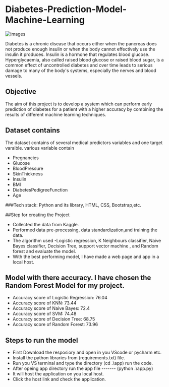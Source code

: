 # Diabetes-Prediction-Model-Machine-Learning
![images](https://user-images.githubusercontent.com/111237089/211145607-ef35e544-ec9c-4e6f-bd61-796b14669a75.jpg)

Diabetes is a chronic disease that occurs either when the pancreas does not produce enough insulin or when the body cannot effectively use the insulin it produces. Insulin is a hormone that regulates blood glucose. Hyperglycaemia, also called raised blood glucose or raised blood sugar, is a common effect of uncontrolled diabetes and over time leads to serious damage to many of the body's systems, especially the nerves and blood vessels.

## Objective
The aim of this project is to develop a system which can perform early prediction of diabetes for a patient with a higher accuracy by combining the results of different machine learning techniques.

## Dataset contains
The dataset contains of several medical predictors variables and one target varaible.
various variable contain
* Pregnancies
* Glucose
* BloodPressure
* SkinThickness
* Insulin
* BMI
* DiabetesPedigreeFunction
* Age

###Tech stack: Python and its library, HTML, CSS, Bootstrap,etc.

##Step for creating the Project
* Collected the data from Kaggle.
* Performed data pre-processing, data standardization,and training the data.
* The algorithm used -Logistic regression, K Neighbours classifier, Naive Bayes classifier, Decision Tree, 
  support vector machine , and Random forest and evaluate the model.
* With the best performing model, I have made a web page
  and app in a local host.
 
## Model with there accuracy. I have chosen the Random Forest Model for my project.
* Accuracy score of Logistic Regression: 76.04
* Accuracy score of KNN: 73.44
* Accuracy score of Naive Bayes: 72.4
* Accuracy score of SVM: 74.48
* Accuracy score of Decision Tree: 68.75
* Accuracy score of Random Forest: 73.96

## Steps to run the model
* First Download the resposiory and open in you VScode or pycharm etc.
* Install the python libraries from (requirements.txt) file.
* Run you VS terminal and  type the directory (cd .\app\) run the code.
* After opeing app directory  run the app file -------  (python .\app.py)
* It will host the application on you local host.
* Click the host link and check the application.
